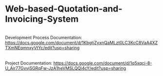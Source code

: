 # Web-based-Quotation-and-Invoicing-System
<br> Development Process Documentation: https://docs.google.com/document/d/1KbgtjZyxnQaMLzt0LC3KcC8VaA4XZTXmNEqmnxyVtYc/edit?usp=sharing <br/>  
<br> Project Documentation: https://docs.google.com/document/d/1q5xqcj-8-U_Air77GvvjSGRqFw-JzA1heVMSLQQi4cY/edit?usp=sharing <br/>
